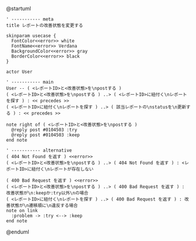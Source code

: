 @startuml

    ' ----------- meta
    title レポートの改善状態を変更する

    skinparam usecase {
      FontColor<<error>> white
      FontName<<error>> Verdana
      BackgroundColor<<error>> gray
      BorderColor<<error>> black
    }

    actor User

    ' ----------- main
    User -- ( <レポートID>と<改善状態>を\npostする )
    ( <レポートID>と<改善状態>を\npostする ) ..> ( <レポートID>に紐付く\nレポートを探す ) : << precedes >>
    ( <レポートID>に紐付く\nレポートを探す ) ..> ( 該当レポートの\nstatusを\n更新する ) : << precedes >>

    note right of ( <レポートID>と<改善状態>を\npostする )
      @reply post #0104503 :try
      @reply post #0104503 :keep
    end note

    ' ----------- alternative
    ( 404 Not Found を返す ) <<error>>
    ( <レポートID>と<改善状態>を\npostする ) ..> ( 404 Not Found を返す ) : <レポートID>に紐付く\nレポートが存在しない

    ( 400 Bad Request を返す ) <<error>>
    ( <レポートID>と<改善状態>を\npostする ) ..> ( 400 Bad Request を返す ) : 改善状態が\n:keepか:try以外\nの場合
    ( <レポートID>に紐付く\nレポートを探す ) ..> ( 400 Bad Request を返す ) : 改善状態が\n遷移順に\n違反する場合
    note on link
      :problem -> :try <--> :keep
    end note

@enduml
